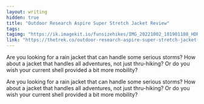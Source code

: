```yaml
---
layout: writing
hidden: true
title: "Outdoor Research Aspire Super Stretch Jacket Review"
tags: 
tagimg: "https://ik.imagekit.io/funsizehikes/IMG_20221002_101901108_HDR_5_qWq88WA.jpg?ik-sdk-version=javascript-1.4.3&updatedAt=1676968377829?tr=w-320"
link: "https://thetrek.co/outdoor-research-aspire-super-stretch-jacket-review/"
---
```


Are you looking for a rain jacket that can handle some serious storms? How about a jacket that handles all adventures, not just thru-hiking? Or do you wish your current shell provided a bit more mobility?


Are you looking for a rain jacket that can handle some serious storms? How about a jacket that handles all adventures, not just thru-hiking? Or do you wish your current shell provided a bit more mobility?